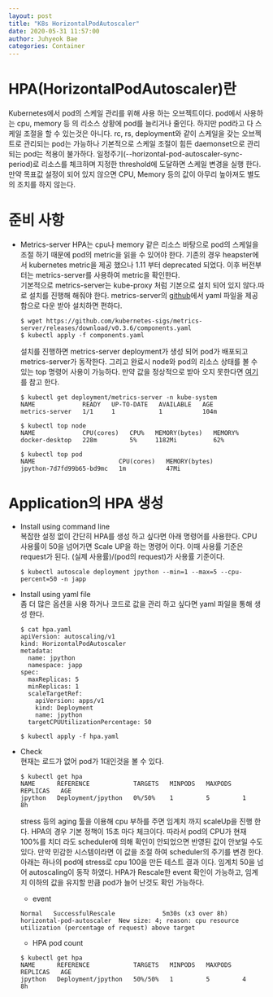 ```yaml
---
layout: post
title: "K8s HorizontalPodAutoscaler"
date: 2020-05-31 11:57:00
author: Juhyeok Bae
categories: Container
---
```


# HPA(HorizontalPodAutoscaler)란
Kubernetes에서 pod의 스케일 관리를 위해 사용 하는 오브젝트이다. pod에서 사용하는 cpu, memory 등 의 리소스 상황에 pod를 늘리거나 줄인다. 하지만 pod라고 다 스케일 조절을 할 수 있는것은 아니다. rc, rs, deployment와 같이 스케일을 갖는 오브젝트로 관리되는 pod는 가능하나 기본적으로 스케일 조절이 힘든 daemonset으로 관리 되는 pod는 적용이 불가하다. 일정주기(--horizontal-pod-autoscaler-sync-period)로 리소스를 체크하며 지정한 threshold에 도달하면 스케일 변경을 실행 한다. 만약 목표값 설정이 되어 있지 않으면 CPU, Memory 등의 값이 아무리 높아져도 별도의 조치를 하지 않는다.

# 준비 사항
- Metrics-server
  HPA는 cpu나 memory 같은 리소스 바탕으로 pod의 스케일을 조절 하기 때문에 pod의 metric을 읽을 수 있어야 한다. 기존의 경우 heapster에서 kubernetes metric을 제공 했으나 1.11 부터 deprecated 되었다. 이후 버전부터는 metrics-server를 사용하여 metric을 확인한다.  
  기본적으로 metrics-server는 kube-proxy 처럼 기본으로 설치 되어 있지 않다.따로 설치를 진행해 해줘야 한다. metrics-server의 [github](https://github.com/kubernetes-sigs/metrics-server/releases/download/v0.3.6/components.yaml)에서 yaml 파일을 제공함으로 다운 받아 설치하면 편하다.
    ```
    $ wget https://github.com/kubernetes-sigs/metrics-server/releases/download/v0.3.6/components.yaml
    $ kubectl apply -f components.yaml
    ```
  설치를 진행하면 metrics-server deployment가 생성 되어 pod가 배포되고 metrics-server가 동작한다. 그리고 완료시 node와 pod의 리소스 상태를 볼 수 있는 top 명령어 사용이 가능하다. 만약 값을 정상적으로 받아 오지 못한다면 [여기](https://jukops.github.io/container/2020/06/01/container-k8s-docker_desktop_hpa.html)를 참고 한다.
    ```
    $ kubectl get deployment/metrics-server -n kube-system
    NAME             READY   UP-TO-DATE   AVAILABLE   AGE
    metrics-server   1/1     1            1           104m

    $ kubectl top node
    NAME             CPU(cores)   CPU%   MEMORY(bytes)   MEMORY%
    docker-desktop   228m         5%     1182Mi          62%

    $ kubectl top pod
    NAME                       CPU(cores)   MEMORY(bytes)
    jpython-7d7fd99b65-bd9mc   1m           47Mi
    ```

# Application의 HPA 생성
- Install using command line  
  복잡한 설정 없이 간단히 HPA를 생성 하고 싶다면 아래 명령어를 사용한다.
  CPU 사용률이 50을 넘어가면 Scale UP을 하는 명령어 이다. 이때 사용률 기준은 request가 된다. (실제 사용률)/(pod의 request)가 사용률 기준이다.
  ```
  $ kubectl autoscale deployment jpython --min=1 --max=5 --cpu-percent=50 -n japp
  ```

- Install using yaml file  
  좀 더 많은 옵션을 사용 하거나 코드로 값을 관리 하고 싶다면 yaml 파일을 통해 생성 한다.
  ```
  $ cat hpa.yaml
  apiVersion: autoscaling/v1
  kind: HorizontalPodAutoscaler
  metadata:
    name: jpython
    namespace: japp
  spec:
    maxReplicas: 5
    minReplicas: 1
    scaleTargetRef:
      apiVersion: apps/v1
      kind: Deployment
      name: jpython
    targetCPUUtilizationPercentage: 50

  $ kubectl apply -f hpa.yaml
  ```

- Check  
  현재는 로드가 없어 pod가 1대인것을 볼 수 있다.
  ```
  $ kubectl get hpa
  NAME      REFERENCE            TARGETS   MINPODS   MAXPODS   REPLICAS   AGE
  jpython   Deployment/jpython   0%/50%    1         5         1          8h
  ```
  stress 등의 aging 툴을 이용해 cpu 부하를 주면 임계치 까지 scaleUp을 진행 한다. HPA의 경우 기본 정책이 15초 마다 체크이다. 따라서 pod의 CPU가 현재 100%를 치더 라도 scheduler에 의해 확인이 안되었으면 반영된 값이 안보일 수도 있다. 만약 민감한 시스템이라면 이 값을 조절 하여 scheduler의 주기를 변경 한다.  
  아래는 하나의 pod에 stress로 cpu 100을 만든 테스트 결과 이다. 임계치 50을 넘어 autoscaling이 동작 하였다. HPA가 Rescale한 event 확인이 가능하고, 임계치 이하의 값을 유지할 만큼 pod가 늘어 난것도 확인 가능하다.
  - event  
  ```
  Normal   SuccessfulRescale             5m30s (x3 over 8h)  horizontal-pod-autoscaler  New size: 4; reason: cpu resource utilization (percentage of request) above target
  ```

  - HPA pod count  
  ```
  $ kubectl get hpa
  NAME      REFERENCE            TARGETS   MINPODS   MAXPODS   REPLICAS   AGE
  jpython   Deployment/jpython   50%/50%   1         5         4          8h
  ```
